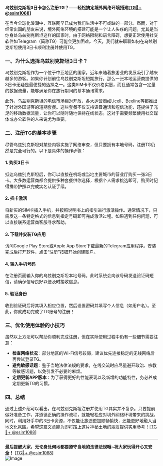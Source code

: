 **乌兹别克斯坦3日卡怎么注册TG？——轻松搞定境外网络环境搭建[[TG💪+ @esim1088](https://t.me/s/esim1088)]**

在当今全球化浪潮中，互联网早已成为我们生活中不可或缺的一部分。然而，对于经常出国的朋友来说，境外网络环境的搭建可能是一个让人头疼的问题。尤其是当你身处乌兹别克斯坦这样的国家时，由于网络限制和语言障碍，想要正常使用社交软件如Telegram（简称TG）可能会更加困难。今天，我们就来聊聊如何在乌兹别克斯坦使用3日卡顺利注册并使用TG。

### 一、为什么选择乌兹别克斯坦3日卡？

乌兹别克斯坦作为一个位于中亚地区的国家，近年来随着旅游业的发展吸引了越来越多的游客。如果你计划前往乌兹别克斯坦短期旅行，那么一张本地运营商提供的3日卡无疑是最便捷的选择之一。这类SIM卡不仅价格实惠，而且通常包含一定量的数据流量，能够满足你在旅行期间的基本通讯需求。

此外，乌兹别克斯坦的电信市场相对开放，各大运营商如Ucell、Beeline等都推出了针对外国游客的短期套餐。这些套餐不仅支持语音通话和短信功能，还提供了充足的移动数据流量，让你可以随时随地保持在线状态。这对于需要频繁使用社交媒体或办公软件的人来说尤为重要。

### 二、注册TG的基本步骤

尽管乌兹别克斯坦对某些内容实施了网络审查，但只要拥有本地号码，注册TG仍然是完全可行的。以下是具体的操作步骤：

#### 1. 购买3日卡

抵达乌兹别克斯坦后，你可以直接在机场或当地主要城市的营业厅购买一张3日卡。大多数运营商都会提供多种套餐供你选择，根据个人需求挑选即可。购买时记得携带护照以完成实名认证手续。

#### 2. 插卡激活

将新买的SIM卡插入手机，并按照说明书上的指引进行激活操作。通常情况下，只需发送一条特定格式的信息到指定号码即可完成激活过程。如果遇到任何问题，可以直接联系运营商客服寻求帮助。

#### 3. 下载并安装TG应用

访问Google Play Store或Apple App Store下载最新的Telegram应用程序。安装完成后打开软件，点击“注册”按钮开始创建账户。

#### 4. 输入手机号码

在注册页面输入你的乌兹别克斯坦本地号码。此时系统会向该号码发送验证码短信，请确保信号良好以便及时接收信息。

#### 5. 验证身份

收到验证码后将其填入相应位置，然后设置密码并填写个人信息（如用户名）。至此，你就成功完成了TG账号的注册！

### 三、优化使用体验的小技巧

虽然以上方法可以帮助你顺利完成注册，但在实际使用过程中仍有一些细节需要注意：

- **检查网络状况**：部分地区的Wi-Fi信号较弱，建议优先连接稳定的无线网络后再尝试登录TG。
- **避免敏感话题**：鉴于当地法律法规的要求，在线交流时应尽量避开政治、宗教等敏感话题，以免引发不必要的麻烦。
- **定期更新APP版本**：为了获得更好的性能表现以及新增的功能特性，务必养成定期更新TG的习惯。

### 四、总结

通过上述介绍可以看出，在乌兹别克斯坦注册并使用TG其实并不复杂。只要提前做好准备工作，并遵循正确的操作流程，就能轻松应对境外网络环境带来的挑战。同时，利用好手中的3日卡资源，不仅能让旅途更加顺畅愉快，还能更好地融入当地文化氛围。希望这篇文章能为即将踏上这片神秘土地的朋友提供实用参考！[[TG💪+ @esim1088](https://t.me/s/esim1088)]

---

**最后提醒大家，无论身处何地都要遵守当地的法律法规哦~祝大家玩得开心又安全！** [[TG💪+ @esim1088](https://t.me/s/esim1088)]  
![Image](https://i.postimg.cc/4NQfJmqS/Snipaste-2025-05-13-00-14-12.png)